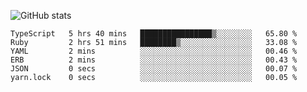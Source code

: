 ![GitHub stats](https://github-readme-stats.vercel.app/api?username=ksk001100&show_icons=true&theme=tokyonight)

<!--START_SECTION:waka-->

```text
TypeScript   5 hrs 40 mins   ████████████████▒░░░░░░░░   65.80 %
Ruby         2 hrs 51 mins   ████████▒░░░░░░░░░░░░░░░░   33.08 %
YAML         2 mins          ░░░░░░░░░░░░░░░░░░░░░░░░░   00.46 %
ERB          2 mins          ░░░░░░░░░░░░░░░░░░░░░░░░░   00.43 %
JSON         0 secs          ░░░░░░░░░░░░░░░░░░░░░░░░░   00.07 %
yarn.lock    0 secs          ░░░░░░░░░░░░░░░░░░░░░░░░░   00.05 %
```

<!--END_SECTION:waka-->
